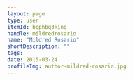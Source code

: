 ```yaml
---
layout: page
type: user
itemId: bcphbq3king
handle: mildredrosario
name: "Mildred Rosario"
shortDescription: ""
tags:
date: 2015-03-24
profileImg: author-mildred-rosario.jpg
---
```


